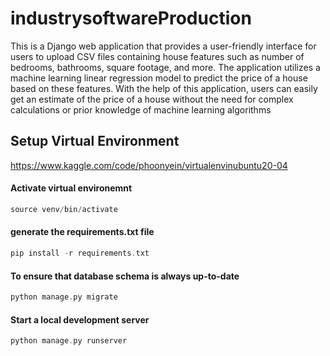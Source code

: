 # industrysoftwareProduction

This is a Django web application that provides a user-friendly interface for users to upload CSV files containing house features such as number of bedrooms, bathrooms, square footage, and more. The application utilizes a machine learning linear regression model to predict the price of a house based on these features. With the help of this application, users can easily get an estimate of the price of a house without the need for complex calculations or prior knowledge of machine learning algorithms


## Setup Virtual Environment ##

https://www.kaggle.com/code/phoonyein/virtualenvinubuntu20-04


#### Activate virtual environemnt 

```php
source venv/bin/activate
```

#### generate the requirements.txt file 

```php
pip install -r requirements.txt
```

####  To ensure that  database schema is always up-to-date

```php
python manage.py migrate 
```
####  Start a local development server

```php
python manage.py runserver
```

